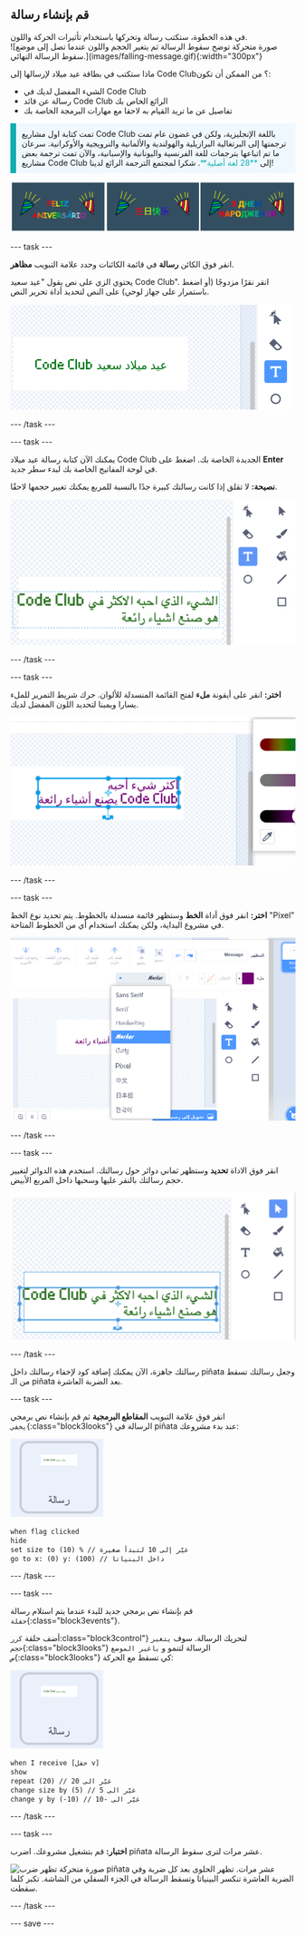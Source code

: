## قم بإنشاء رسالة

<div style="display: flex; flex-wrap: wrap">
<div style="flex-basis: 200px; flex-grow: 1; margin-right: 15px;">
في هذه الخطوة، ستكتب رسالة وتحركها باستخدام تأثيرات الحركة واللون. 
</div>
<div>
![صورة متحركة توضح سقوط الرسالة ثم يتغير الحجم واللون عندما تصل إلى موضع سقوط الرسالة النهائي.](images/falling-message.gif){:width="300px"}
</div>
</div>

ماذا ستكتب في بطاقة عيد ميلاد لإرسالها إلى Code Club؟ من الممكن أن تكون:
+ الشيء المفضل لديك في Code Club
+ رسالة عن قائد Code Club الرائع الخاص بك
+ تفاصيل عن ما تريد القيام به لاحقا مع مهارات البرمجة الخاصة بك

<p style="border-left: solid; border-width:10px; border-color: #0faeb0; background-color: aliceblue; padding: 10px;">
تمت كتابة اول مشاريع Code Club باللغة الإنجليزية، ولكن في غضون عام تمت ترجمتها إلى البرتغالية البرازيلية والهولندية والألمانية والنرويجية والأوكرانية. سرعان ما تم اتباعها بترجمات للغة الفرنسية واليونانية والإسبانية، والآن تمت ترجمة بعض مشاريع Code Club إلى <span style="color: #0faeb0">**28 لغة أصلية**</span>. شكرا لمجتمع الترجمة الرائع لدينا!

![صور متعددة تقول "عيد ميلاد سعيد" بلغات أصلية مختلفة.](images/birthday-languages.png)
</p>

--- task ---

انقر فوق الكائن **رسالة** في قائمة الكائنات وحدد علامة التبويب **مظاهر**.

يحتوي الزي على نص يقول "عيد سعيد Code Club". انقر نقرًا مزدوجًا (أو اضغط باستمرار على جهاز لوحي) على النص لتحديد أداة تحرير النص.

![محرر المظاهر مع تحديد أداة النص وتمييز النص.](images/text-edit.png)

--- /task ---

--- task ---

يمكنك الآن كتابة رسالة عيد ميلاد Code Club الجديدة الخاصة بك. اضغط على **Enter** في لوحة المفاتيح الخاصة بك لبدء سطر جديد.

**نصيحة:** لا تقلق إذا كانت رسالتك كبيرة جدًا بالنسبة للمربع يمكنك تغيير حجمها لاحقًا.

![محرر النص يظهر رسالة جديدة بدلاً من الرسالة القديمة.](images/new-text.png)

--- /task ---

--- task ---

**اختر:** انقر على أيقونة **ملء** لفتح القائمة المنسدلة للألوان. حرك شريط التمرير للملء يسارا ويمينا لتحديد اللون المفضل لديك.

![القائمة المنسدلة للملء مع منزلقات للون والتشبع والسطوع. تم تغيير الرسالة من الأخضر إلى الأرجواني.](images/font-colour.png)

--- /task ---

--- task ---

**اختر:** انقر فوق أداة **الخط** وستظهر قائمة منسدلة بالخطوط. يتم تحديد نوع الخط "Pixel" في مشروع البداية، ولكن يمكنك استخدام أي من الخطوط المتاحة.

![تعرض القائمة المنسدلة للخط اختيارًا من تسعة خطوط مختلفة. تم اختيار الخط "Marker".](images/font-type.png)

--- /task ---

--- task ---

انقر فوق الاداة **تحديد** وستظهر ثماني دوائر حول رسالتك. استخدم هذه الدوائر لتغيير حجم رسالتك بالنقر عليها وسحبها داخل المربع الأبيض.

![تمييز أداة التحديد وتحتوي الرسالة على دوائر صغيرة في كل زاوية وعند نقاط النقاط المركزية الرأسية والأفقية بحيث يمكن تغيير حجمها في اتجاهات متعددة.](images/resize-message.png)

--- /task ---

رسالتك جاهزة، الآن يمكنك إضافة كود لإخفاء رسالتك داخل piñata وجعل رسالتك تسقط من الـ piñata بعد الضربة العاشرة.

--- task ---

انقر فوق علامة التبويب **المقاطع البرمجية** ثم قم بإنشاء نص برمجي `يخفي`{:class="block3looks"} الرسالة في piñata عند بدء مشروعك:

![كائن الرسالة.](images/message-sprite.png)

```blocks3
when flag clicked
hide
set size to (10) % // غيّر إلى 10 لتبدأ صغيرة
go to x: (0) y: (100) // داخل البنياتا
```

--- /task ---

--- task ---

قم بإنشاء نص برمجي جديد للبدء عندما يتم استلام رسالة `حفلة`{:class="block3events"}.

أضف حلقة `كرر`:class="block3control"} لتحريك الرسالة. سوف `يتغير حجم`{:class="block3looks"} الرسالة لتنمو و `ياغير الموضع ص`{:class="block3looks"} كي تسقط مع الحركة:

![كائن الرسالة.](images/message-sprite.png)

```blocks3
when I receive [حفل v]
show
repeat (20) // غيّر الى 20
change size by (5) // غيّر الى 5
change y by (-10) // غيّر الى -10
```

--- /task ---

--- task ---

**اختبار:** قم بتشغيل مشروعك. اضرب piñata عشر مرات لترى سقوط الرسالة.

![صورة متحركة تظهر ضرب piñata عشر مرات. تظهر الحلوى بعد كل ضربة وفي الضربة العاشرة تنكسر البينياتا وتسقط الرسالة في الجزء السفلي من الشاشة. تكبر كلما سقطت.](images/falling-message.gif)

--- /task ---

--- save ---
